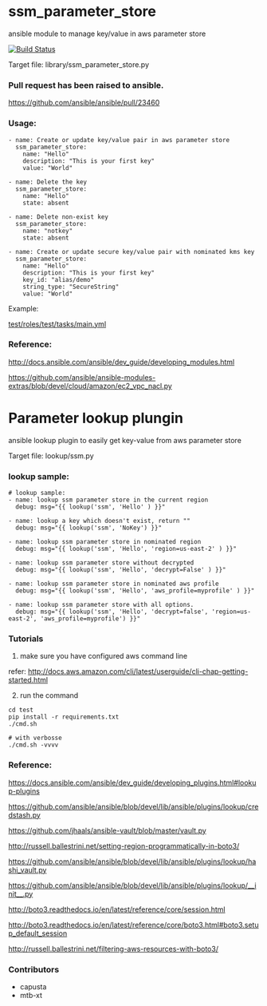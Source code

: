 # ssm_parameter_store
ansible module to manage key/value in aws parameter store

[![Build Status](https://travis-ci.org/BWITS/ssm_parameter_store.svg?branch=master)](https://travis-ci.org/BWITS/ssm_parameter_store)

Target file: library/ssm_parameter_store.py

### Pull request has been raised to ansible.

https://github.com/ansible/ansible/pull/23460

### Usage:

```
- name: Create or update key/value pair in aws parameter store
  ssm_parameter_store:
    name: "Hello"
    description: "This is your first key"
    value: "World"

- name: Delete the key
  ssm_parameter_store:
    name: "Hello"
    state: absent

- name: Delete non-exist key
  ssm_parameter_store:
    name: "notkey"
    state: absent

- name: Create or update secure key/value pair with nominated kms key
  ssm_parameter_store:
    name: "Hello"
    description: "This is your first key"
    key_id: "alias/demo"
    string_type: "SecureString"
    value: "World"
```

Example:

[test/roles/test/tasks/main.yml](test/roles/test/tasks/main.yml)


### Reference: 

http://docs.ansible.com/ansible/dev_guide/developing_modules.html

https://github.com/ansible/ansible-modules-extras/blob/devel/cloud/amazon/ec2_vpc_nacl.py

# Parameter lookup plungin
ansible lookup plugin to easily get key-value from aws parameter store

Target file: lookup/ssm.py

### lookup sample:

```
# lookup sample:
- name: lookup ssm parameter store in the current region
  debug: msg="{{ lookup('ssm', 'Hello' ) }}"

- name: lookup a key which doesn't exist, return ""
  debug: msg="{{ lookup('ssm', 'NoKey') }}"

- name: lookup ssm parameter store in nominated region
  debug: msg="{{ lookup('ssm', 'Hello', 'region=us-east-2' ) }}"

- name: lookup ssm parameter store without decrypted
  debug: msg="{{ lookup('ssm', 'Hello', 'decrypt=False' ) }}"

- name: lookup ssm parameter store in nominated aws profile
  debug: msg="{{ lookup('ssm', 'Hello', 'aws_profile=myprofile' ) }}"

- name: lookup ssm parameter store with all options.
  debug: msg="{{ lookup('ssm', 'Hello', 'decrypt=false', 'region=us-east-2', 'aws_profile=myprofile') }}"
```

### Tutorials

1) make sure you have configured aws command line

refer: http://docs.aws.amazon.com/cli/latest/userguide/cli-chap-getting-started.html

2) run the command 
```
cd test
pip install -r requirements.txt
./cmd.sh

# with verbosse
./cmd.sh -vvvv
```

### Reference:

https://docs.ansible.com/ansible/dev_guide/developing_plugins.html#lookup-plugins

https://github.com/ansible/ansible/blob/devel/lib/ansible/plugins/lookup/credstash.py

https://github.com/jhaals/ansible-vault/blob/master/vault.py

http://russell.ballestrini.net/setting-region-programmatically-in-boto3/

https://github.com/ansible/ansible/blob/devel/lib/ansible/plugins/lookup/hashi_vault.py

https://github.com/ansible/ansible/blob/devel/lib/ansible/plugins/lookup/__init__.py

http://boto3.readthedocs.io/en/latest/reference/core/session.html

http://boto3.readthedocs.io/en/latest/reference/core/boto3.html#boto3.setup_default_session

http://russell.ballestrini.net/filtering-aws-resources-with-boto3/

### Contributors

- capusta
- mtb-xt

